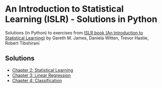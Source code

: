 # An Introduction to Statistical Learning (ISLR) - Solutions in Python
Solutions (in Python) to exercises from [ISLR book (An Introduction to Statistical Learning)](https://hastie.su.domains/ISLR2/ISLRv2_website.pdf)
 by Gareth M. James, Daniela Witten, Trevor Hastie, Robert Tibshirani

## Solutions
- [Chapter 2: Statistical Learning](notebooks/Chapter_2.ipynb)
- [Chapter 3: Linear Regression](notebooks/Chapter_3.ipynb)
- [Chapter 4: Classification](notebooks/Chapter_4.ipynb)
